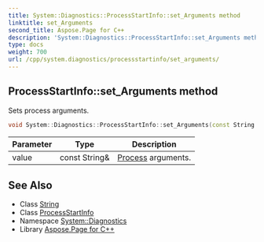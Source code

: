```yaml
---
title: System::Diagnostics::ProcessStartInfo::set_Arguments method
linktitle: set_Arguments
second_title: Aspose.Page for C++
description: 'System::Diagnostics::ProcessStartInfo::set_Arguments method. Sets process arguments in C++.'
type: docs
weight: 700
url: /cpp/system.diagnostics/processstartinfo/set_arguments/
---
```

## ProcessStartInfo::set_Arguments method


Sets process arguments.

```cpp
void System::Diagnostics::ProcessStartInfo::set_Arguments(const String &value)
```


| Parameter | Type | Description |
| --- | --- | --- |
| value | const String\& | [Process](../../process/) arguments. |

## See Also

* Class [String](../../../system/string/)
* Class [ProcessStartInfo](../)
* Namespace [System::Diagnostics](../../)
* Library [Aspose.Page for C++](../../../)
